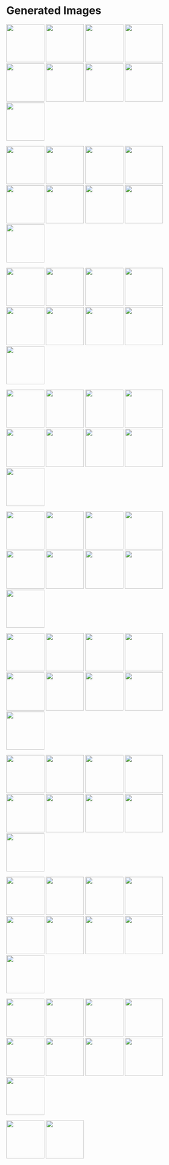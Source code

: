 # Generated Images



<img src="2025_10_29_01.webp" width="100"/> <img src="2025_10_29_02.webp" width="100"/> <img src="2025_10_29_03.webp" width="100"/> <img src="2025_10_29_04.webp" width="100"/> <img src="2025_10_29_05.webp" width="100"/> <img src="2025_10_29_06.webp" width="100"/> <img src="2025_10_29_07.webp" width="100"/> <img src="2025_10_29_08.webp" width="100"/> <img src="2025_10_29_09.webp" width="100"/>

<img src="2025_10_29_10.webp" width="100"/> <img src="2025_10_29_11.webp" width="100"/> <img src="2025_10_29_12.webp" width="100"/> <img src="2025_10_29_13.webp" width="100"/> <img src="2025_10_29_14.webp" width="100"/> <img src="2025_10_29_15.webp" width="100"/> <img src="2025_10_29_16.webp" width="100"/> <img src="2025_10_29_17.webp" width="100"/> <img src="2025_10_29_18.webp" width="100"/>

<img src="2025_10_29_19.webp" width="100"/> <img src="2025_10_29_20.webp" width="100"/> <img src="2025_10_29_21.webp" width="100"/> <img src="2025_10_29_22.webp" width="100"/> <img src="2025_10_29_23.webp" width="100"/> <img src="2025_10_29_24.webp" width="100"/> <img src="2025_10_29_25.webp" width="100"/> <img src="2025_10_29_26.webp" width="100"/> <img src="2025_10_29_27.webp" width="100"/>

<img src="2025_10_29_28.webp" width="100"/> <img src="2025_10_29_29.webp" width="100"/> <img src="2025_10_29_30.webp" width="100"/> <img src="2025_10_29_31.webp" width="100"/> <img src="2025_10_29_32.webp" width="100"/> <img src="2025_10_29_33.webp" width="100"/> <img src="2025_10_29_34.webp" width="100"/> <img src="2025_10_29_35.webp" width="100"/> <img src="2025_10_29_36.webp" width="100"/>

<img src="2025_10_29_37.webp" width="100"/> <img src="2025_10_29_38.webp" width="100"/> <img src="2025_10_29_39.webp" width="100"/> <img src="2025_10_29_40.webp" width="100"/> <img src="2025_10_29_41.webp" width="100"/> <img src="2025_10_29_42.webp" width="100"/> <img src="2025_10_29_43.webp" width="100"/> <img src="2025_10_29_44.webp" width="100"/> <img src="2025_10_29_45.webp" width="100"/>

<img src="2025_10_29_46.webp" width="100"/> <img src="2025_10_29_47.webp" width="100"/> <img src="2025_10_29_48.webp" width="100"/> <img src="2025_10_29_49.webp" width="100"/> <img src="2025_10_29_50.webp" width="100"/> <img src="2025_10_29_51.webp" width="100"/> <img src="2025_10_29_52.webp" width="100"/> <img src="2025_10_29_53.webp" width="100"/> <img src="2025_10_29_54.webp" width="100"/>

<img src="2025_10_29_55.webp" width="100"/> <img src="2025_10_29_56.webp" width="100"/> <img src="2025_10_29_57.webp" width="100"/> <img src="2025_10_29_58.webp" width="100"/> <img src="2025_10_29_59.webp" width="100"/> <img src="2025_10_29_60.webp" width="100"/> <img src="2025_10_29_61.webp" width="100"/> <img src="2025_10_29_62.webp" width="100"/> <img src="2025_10_29_63.webp" width="100"/>

<img src="2025_10_29_64.webp" width="100"/> <img src="2025_10_29_65.webp" width="100"/> <img src="2025_10_29_66.webp" width="100"/> <img src="2025_10_29_67.webp" width="100"/> <img src="2025_10_29_68.webp" width="100"/> <img src="2025_10_29_69.webp" width="100"/> <img src="2025_10_29_70.webp" width="100"/> <img src="2025_10_29_71.webp" width="100"/> <img src="2025_10_29_72.webp" width="100"/>

<img src="2025_10_29_73.webp" width="100"/> <img src="2025_10_29_74.webp" width="100"/> <img src="2025_10_29_75.webp" width="100"/> <img src="2025_10_29_76.webp" width="100"/> <img src="2025_10_29_77.webp" width="100"/> <img src="2025_10_29_78.webp" width="100"/> <img src="2025_10_29_79.webp" width="100"/> <img src="2025_10_29_80.webp" width="100"/> <img src="2025_10_29_81.webp" width="100"/>

<img src="2025_10_29_82.webp" width="100"/> <img src="2025_10_29_83.webp" width="100"/>